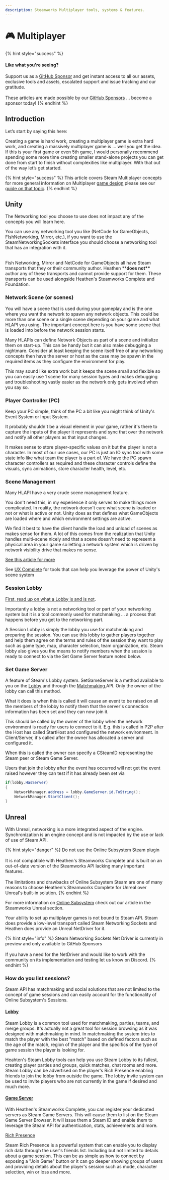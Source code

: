 ```yaml
---
description: Steamworks Multiplayer tools, systems & features.
---
```


# 🎮 Multiplayer

{% hint style="success" %}
#### Like what you're seeing?

Support us as a [GitHub Sponsor](../../../../where-to-buy/become-a-sponsor.md) and get instant access to all our assets, exclusive tools and assets, escalated support and issue tracking and our gratitude.\
\
These articles are made possible by our [GitHub Sponsors](../../../../where-to-buy/become-a-sponsor.md) ... become a sponsor today!
{% endhint %}

## Introduction

Let’s start by saying this here:

Creating a game is hard work, creating a multiplayer game is extra hard work, and creating a massively multiplayer game is … well you get the idea. If this is your first game or even 5th game, I would personally recommend spending some more time creating smaller stand-alone projects you can get done from start to finish without complexities like multiplayer. With that out of the way let’s get started.

{% hint style="success" %}
This article covers Steam Multiplayer concepts for more general information on Multiplayer [game design](../../../design/) please see our [guide on that topic](../../../design/multiplayer/).&#x20;
{% endhint %}

## Unity&#x20;

The Networking tool you choose to use does not impact any of the concepts you will learn here.&#x20;

You can use any networking tool you like (NetCode for GameObjects, FIshNetworking, Mirror, etc.), if you want to use the SteamNetworkingSockets interface you should choose a networking tool that has an integration with it.

\
Fish Networking, Mirror and NetCode for GameObjects all have Steam transports that they or their community author. Heathen \*\***does not\*\*** author any of these transports and cannot provide support for them. These transports can be used alongside Heathen's Steamworks Complete and Foundation.

### Network Scene (or scenes)

You will have a scene that is used during your gameplay and is the one where you want the network to spawn any network objects. This could be more than one scene or a single scene depending on your game and what HLAPI you using. The important concept here is you have some scene that is loaded into before the network session starts.

Many HLAPIs can define Network Objects as part of a scene and initialize them on start-up. This can be handy but it can also make debugging a nightmare. Consider at least keeping the scene itself free of any networking concepts then have the server or host as the case may be spawn in the required items as they configure the environment for play.

This may sound like extra work but it keeps the scene small and flexible so you can easily use 1 scene for many session types and makes debugging and troubleshooting vastly easier as the network only gets involved when you say so.

### Player Controller (PC)

Keep your PC simple, think of the PC a bit like you might think of Unity's Event System or Input System.&#x20;

It probably shouldn't be a visual element in your game, rather it's there to capture the inputs of the player it represents and sync that over the network and notify all other players as that input changes.

It makes sense to store player-specific values on it but the player is not a character. In most of our use cases, our PC is just an IO sync tool with some state info like what team the player is a part of. We have the PC spawn character controllers as required and these character controls define the visuals, sync animations, store character health, level, etc.

### Scene Management

Many HLAPI have a very crude scene management feature.&#x20;

You don't need this, in my experience it only serves to make things more complicated. In reality, the network doesn't care what scene is loaded or not or what is active or not. Unity does as that defines what GameObjects are loaded where and which environment settings are active.

We find it best to have the client handle the load and unload of scenes as makes sense for them. A lot of this comes from the realization that Unity handles multi-scene nicely and that a scene doesn't need to represent a physical area in your game so letting a network system which is driven by network visibility drive that makes no sense.

[See this article for more](../../../design/multi-scene-architecture.md)

See [UX Complete](../../../../toolkit-for-ui-and-ux/unity/components/scenes-manager.md) for tools that can help you leverage the power of Unity's scene system

### Session Lobby

[First, read up on what a Lobby is and is not](matchmaking-tools.md).

Importantly a lobby is not a networking tool or part of your networking system but it is a tool commonly used for matchmaking ... a process that happens before you get to the networking part.

A Session Lobby is simply the lobby you use for matchmaking and preparing the session. You can use this lobby to gather players together and help them agree on the terms and rules of the session they want to play such as game type, map, character selection, team organization, etc. Steam lobby also gives you the means to notify members when the session is ready to connect to via the Set Game Server feature noted below.

### Set Game Server

A feature of Steam's Lobby system. SetGameServer is a method available to you on the [Lobby](../../../../toolkit-for-steamworks/unity/classes-and-structs/lobby-data.md) and through the [Matchmaking ](../../../../toolkit-for-steamworks/unity/api/matchmaking.client.md)API. Only the owner of the lobby can call this method.

What it does is when this is called it will cause an event to be raised on all the members of the lobby to notify them that the server's connection information has been set and they can now join it.

This should be called by the owner of the lobby when the network environment is ready for users to connect to it. E.g. this is called in P2P after the Host has called StartHost and configured the network environment. In Client/Server, it's called after the owner has allocated a server and configured it.

When this is called the owner can specify a CSteamID representing the Steam peer or Steam Game Server.

Users that join the lobby after the event has occurred will not get the event raised however they can test if it has already been set via&#x20;

```csharp
if(lobby.HasServer)
{
    NetworkManager.address = lobby.GameServer.id.ToString();
    NetworkManager.StartClient();
}
```

## Unreal

With Unreal, networking is a more integrated aspect of the engine. Synchronization is an engine concept and is not impacted by the use or lack of use of Steam API.&#x20;

{% hint style="danger" %}
Do not use the Online Subsystem Steam plugin\
\
It is not compatible with Heathen's Steamworks Complete and is built on an out-of-date version of the Steamworks API lacking many important features.\
\
The limitations and drawbacks of Online Subsystem Steam are one of many reasons to choose Heathen's Steamworks Complete for Unreal over Unreal's built-in solution.
{% endhint %}

For more information on [Online Subsystem](../../../../toolkit-for-steamworks/unreal/online-subsystem.md) check out our article in the Steamworks Unreal section.

Your ability to set up multiplayer games is not bound to Steam API. Steam does provide a low-level transport called Steam Networking Sockets and Heathen does provide an Unreal NetDriver for it.

{% hint style="info" %}
Steam Networking Sockets Net Driver is currently in preview and only available to GitHub Sponsors\
\
If you have a need for the NetDriver and would like to work with the community on its implementation and testing let us know on Discord.
{% endhint %}

### How do you list sessions?

Steam API has matchmaking and social solutions that are not limited to the concept of game sessions and can easily account for the functionality of Online Subsystem's Sessions.

#### [Lobby](matchmaking-tools.md)

Steam Lobby is a common tool used for matchmaking, parties, teams, and merge groups. It's actually not a great tool for session browsing as it was designed with matchmaking in mind. In matchmaking the system tries to match the player with the best "match" based on defined factors such as the age of the match, region of the player and the specifics of the type of game session the player is looking for.

Heahten's Steam Lobby tools can help you use Steam Lobby to its fullest, creating player parties and groups, quick matches, chat rooms and more. Steam Lobby can be advertised on the player's Rich Presence enabling friends to join the lobby from outside the game. The lobby invite system can be used to invite players who are not currently in the game if desired and much more.

#### [Game Server](game-server-browser/)

With Heathen's Steamworks Complete, you can register your dedicated servers as Steam Game Servers. This will cause them to list on the Steam Game Server Browser. It will issue them a Steam ID and enable them to leverage the Steam API for authentication, stats, achievements and more.

[Rich Presence](rich-presence.md)

Steam Rich Presence is a powerful system that can enable you to display rich data through the user's friends list. Including but not limited to details about a game session. This can be as simple as how to connect by exposing a "Join Game" button or it can go deeper showing groups of users and providing details about the player's session such as mode, character selection, win or loss and more.
